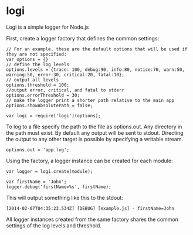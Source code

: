 logi
====

Logi is a simple logger for Node.js

First, create a logger factory that defines the common settings:

    // For an example, these are the default options that will be used if they are not specified:
    var options = {}
    // define the log levels
    options.levels = {trace: 100, debug:90, info:80, notice:70, warn:50, warning:50, error:30, critical:20, fatal:10};
    // output all levels
    options.threshold = 100;
    //output error, critical, and fatal to stderr
    options.errorThreshold = 30; 
    // make the logger print a shorter path relative to the main app
    options.showAbsolutePath = false;
    
    var logi = require('logi')(options);

To log to a file specify the path to the file as options.out. Any directory in the path must exist. By default any output will be sent to stdout. 
Directing the output to any other target is possible by specifying a writable stream.

    options.out = 'app.log';
    
Using the factory, a logger instance can be created for each module:

    var logger = logi.create(module);

    var firstName = 'John';
    logger.debug('firstName=%s', firstName);
    
This will output something like this to the stdout:

    [2014-02-07T04:35:23.534Z] [DEBUG] [example.js] - firstName=John
    
All logger instances created from the same factory shares the common settings of the log levels and threshold.